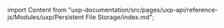 
import Content from "uxp-documentation/src/pages/uxp-api/reference-js/Modules/uxp/Persistent File Storage/index.md";

<Content query="product=xd"/>
